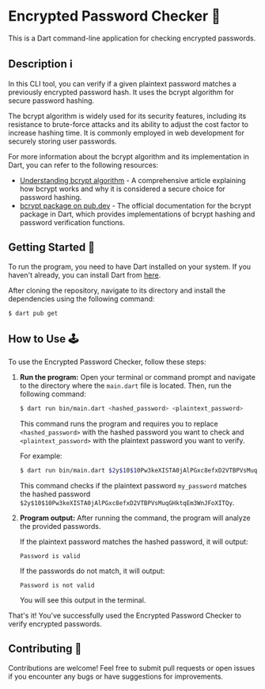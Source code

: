 # Encrypted Password Checker 🔐

This is a Dart command-line application for checking encrypted passwords.

## Description ℹ️

In this CLI tool, you can verify if a given plaintext password matches a previously encrypted password hash. It uses the bcrypt algorithm for secure password hashing.

The bcrypt algorithm is widely used for its security features, including its resistance to brute-force attacks and its ability to adjust the cost factor to increase hashing time. It is commonly employed in web development for securely storing user passwords.

For more information about the bcrypt algorithm and its implementation in Dart, you can refer to the following resources:

- [Understanding bcrypt algorithm](https://auth0.com/blog/hashing-in-action-understanding-bcrypt/) - A comprehensive article explaining how bcrypt works and why it is considered a secure choice for password hashing.
- [bcrypt package on pub.dev](https://pub.dev/packages/bcrypt) - The official documentation for the bcrypt package in Dart, which provides implementations of bcrypt hashing and password verification functions.

## Getting Started 🚀

To run the program, you need to have Dart installed on your system. If you haven't already, you can install Dart from [here](https://dart.dev/get-dart).

After cloning the repository, navigate to its directory and install the dependencies using the following command:

```bash
$ dart pub get
```

## How to Use 🕹️

To use the Encrypted Password Checker, follow these steps:

1. **Run the program:** Open your terminal or command prompt and navigate to the directory where the `main.dart` file is located. Then, run the following command:

    ```bash
    $ dart run bin/main.dart <hashed_password> <plaintext_password>
    ```

    This command runs the program and requires you to replace `<hashed_password>` with the hashed password you want to check and `<plaintext_password>` with the plaintext password you want to verify.

    For example:

    ```bash
    $ dart run bin/main.dart $2y$10$10Pw3keXISTA0jAlPGxc8efxD2VTBPVsMuqGHktqEm3WnJFoXITQy my_password
    ```

    This command checks if the plaintext password `my_password` matches the hashed password `$2y$10$10Pw3keXISTA0jAlPGxc8efxD2VTBPVsMuqGHktqEm3WnJFoXITQy`.

2. **Program output:** After running the command, the program will analyze the provided passwords.
   
   If the plaintext password matches the hashed password, it will output:

    ```
    Password is valid
    ```

    If the passwords do not match, it will output:

    ```
    Password is not valid
    ```

    You will see this output in the terminal.

That's it! You've successfully used the Encrypted Password Checker to verify encrypted passwords.

## Contributing 🤝

Contributions are welcome! Feel free to submit pull requests or open issues if you encounter any bugs or have suggestions for improvements.
